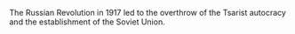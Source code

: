 The Russian Revolution in 1917 led to the overthrow of the Tsarist autocracy and the establishment of the Soviet Union.
